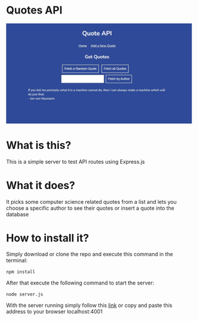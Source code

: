 # Quotes API

![alt screenshot of the program](/resources/screenshot.jpg "Program screenshot")

# What is this?

This is a simple server to test API routes using Express.js

# What it does?

It picks some computer science related quotes from a list and lets you choose a specific author to see their quotes or insert a quote into the database

# How to install it?

Simply download or clone the repo and execute this command in the terminal:
```
npm install
```

After that execute the following command to start the server:
```
node server.js
```

With the server running simply follow this <a href="http://localhost:4001" target="_blank">link</a> or copy and paste this address to your browser localhost:4001